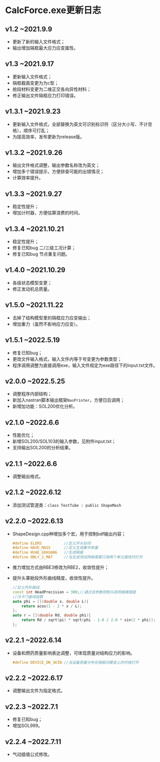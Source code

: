 # CalcForce.exe更新日志

## v1.2 ~2021.9.9

- 更新了新的输入文件格式；
- 输出增加隔框最大应力应变属性。

## v1.3 ~2021.9.17

- 更新输入文件格式；
- 隔框截面变更为为c型；
- 舱段材料变更为二维正交各向异性材料；
- 修正输出文件隔框应力打印错误。

## v1.3.1 ~2021.9.23

- 更新输入文件格式，全部替换为英文可识别标识符（区分大小写、不计空格），顺序可打乱；
- 为提高效率，发布更新为release版。

## v1.3.2 ~2021.9.26

- 输出文件格式调整，输出参数名称改为英文；
- 增加多个错误提示，方便排查可能的出错情况；
- 计算效率提升。

## v1.3.3 ~2021.9.27

- 稳定性提升；
- 增加计时器，方便估算浪费的时间。

## v1.3.4 ~2021.10.21

- 稳定性提升；
- 修复已知bug 二/三级工况计算；
- 修复已知bug 节点重复问题。

## v1.4.0 ~2021.10.29

- 各级状态模型变更；
- 修正发动机总质量。

## v1.5.0 ~2021.11.22

- 去掉了结构模型里的隔框应力应变输出；
- 增加重力（虽然不影响应力应变）。

## v1.5.1 ~2022.5.19

- 修复已知bug；
- 更改文件输入格式，输入文件内等于号变更为参数类型；
- 程序调用调整为直接调用exe，输入文件规定为exe路径下的input.txt文件。

## v2.0.0 ~2022.5.25

- 调整程序内部结构；
- 新加入nastran脚本输出框架`NasPrinter`，方便日后调用；
- 新增加功能：SOL200优化分析。

## v2.1.0 ~2022.6.6

- 性能优化；
- 新增SOL200/SOL103的输入参数，见附件input.txt；
- 支持输出SOL200的分析结果。

## v2.1.1 ~2022.6.6

- 调整输出格式。

## v2.1.2 ~2022.6.12

- 添加测试管道类：`class TestTube : public ShapeMash`

## v2.2.0 ~2022.6.13

- ShapeDesign.cpp种增加多个宏，用于控制bdf输出内容；

    ```cpp
    #define ELEM3          //定义开头封闭
    #define HAVE_MASS      //定义生成集中质量
    #define HVAE_GEKUANG   //生成隔框
    #define ONLY_2_MAT     //当生成测试网格需要只用两个单元属性时打开
    ```

- 推力增加方式由RBE3修改为RBE2，收敛性提升；
- 提升头罩舱段外形曲线精度，收敛性提升。

    ```cpp
    //定义外形曲线
    const int HeadPrecision = 300;//通过该参数控制头部网格精细度
    //冯卡门曲线函数
    auto phi = [](double x, double L){
        return acos(1 - 2 * x / L);
    };
    auto r = [](double Rd, double phi){
        return Rd / sqrt(pi) * sqrt(phi - 1.0 / 2.0 * sin(2 * phi));
    };
    ```

## v2.2.1 ~2022.6.14

- 设备和燃药质量影响表达调整，可体现质量对结构应力的影响。

    ```cpp
    #define DEVICE_ON_SKIN //当设备质量分布在隔框间蒙皮上的时候打开
    ```

## v2.2.2 ~2022.6.17

- 调整输出文件为指定格式。

## v2.2.3 ~2022.7.1

- 修复已知bug；
- 增加SOL999。

## v2.2.4 ~2022.7.11

- 气动插值公式修改。
